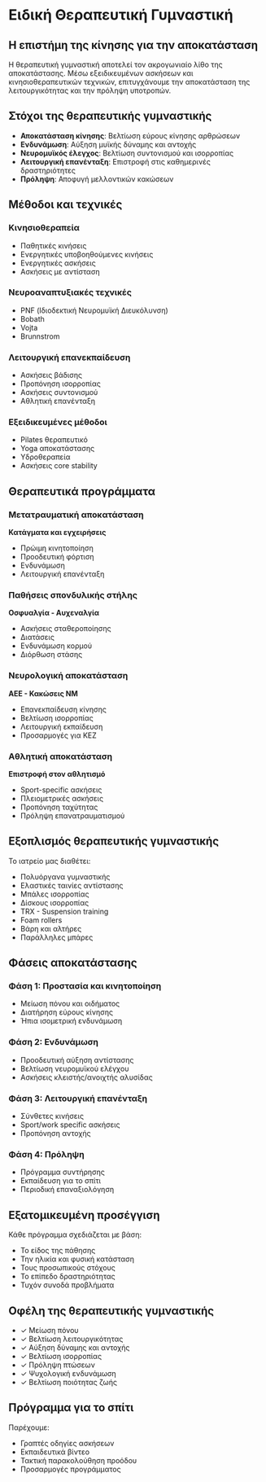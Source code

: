 # Ειδική Θεραπευτική Γυμναστική

## Η επιστήμη της κίνησης για την αποκατάσταση

Η θεραπευτική γυμναστική αποτελεί τον ακρογωνιαίο λίθο της αποκατάστασης. Μέσω εξειδικευμένων ασκήσεων και κινησιοθεραπευτικών τεχνικών, επιτυγχάνουμε την αποκατάσταση της λειτουργικότητας και την πρόληψη υποτροπών.

## Στόχοι της θεραπευτικής γυμναστικής

- **Αποκατάσταση κίνησης**: Βελτίωση εύρους κίνησης αρθρώσεων
- **Ενδυνάμωση**: Αύξηση μυϊκής δύναμης και αντοχής
- **Νευρομυϊκός έλεγχος**: Βελτίωση συντονισμού και ισορροπίας
- **Λειτουργική επανένταξη**: Επιστροφή στις καθημερινές δραστηριότητες
- **Πρόληψη**: Αποφυγή μελλοντικών κακώσεων

## Μέθοδοι και τεχνικές

### Κινησιοθεραπεία
- Παθητικές κινήσεις
- Ενεργητικές υποβοηθούμενες κινήσεις
- Ενεργητικές ασκήσεις
- Ασκήσεις με αντίσταση

### Νευροαναπτυξιακές τεχνικές
- PNF (Ιδιοδεκτική Νευρομυϊκή Διευκόλυνση)
- Bobath
- Vojta
- Brunnstrom

### Λειτουργική επανεκπαίδευση
- Ασκήσεις βάδισης
- Προπόνηση ισορροπίας
- Ασκήσεις συντονισμού
- Αθλητική επανένταξη

### Εξειδικευμένες μέθοδοι
- Pilates θεραπευτικό
- Yoga αποκατάστασης
- Υδροθεραπεία
- Ασκήσεις core stability

## Θεραπευτικά προγράμματα

### Μετατραυματική αποκατάσταση
**Κατάγματα και εγχειρήσεις**
- Πρώιμη κινητοποίηση
- Προοδευτική φόρτιση
- Ενδυνάμωση
- Λειτουργική επανένταξη

### Παθήσεις σπονδυλικής στήλης
**Οσφυαλγία - Αυχεναλγία**
- Ασκήσεις σταθεροποίησης
- Διατάσεις
- Ενδυνάμωση κορμού
- Διόρθωση στάσης

### Νευρολογική αποκατάσταση
**ΑΕΕ - Κακώσεις ΝΜ**
- Επανεκπαίδευση κίνησης
- Βελτίωση ισορροπίας
- Λειτουργική εκπαίδευση
- Προσαρμογές για ΚΕΖ

### Αθλητική αποκατάσταση
**Επιστροφή στον αθλητισμό**
- Sport-specific ασκήσεις
- Πλειομετρικές ασκήσεις
- Προπόνηση ταχύτητας
- Πρόληψη επανατραυματισμού

## Εξοπλισμός θεραπευτικής γυμναστικής

Το ιατρείο μας διαθέτει:
- Πολυόργανα γυμναστικής
- Ελαστικές ταινίες αντίστασης
- Μπάλες ισορροπίας
- Δίσκους ισορροπίας
- TRX - Suspension training
- Foam rollers
- Βάρη και αλτήρες
- Παράλληλες μπάρες

## Φάσεις αποκατάστασης

### Φάση 1: Προστασία και κινητοποίηση
- Μείωση πόνου και οιδήματος
- Διατήρηση εύρους κίνησης
- Ήπια ισομετρική ενδυνάμωση

### Φάση 2: Ενδυνάμωση
- Προοδευτική αύξηση αντίστασης
- Βελτίωση νευρομυϊκού ελέγχου
- Ασκήσεις κλειστής/ανοιχτής αλυσίδας

### Φάση 3: Λειτουργική επανένταξη
- Σύνθετες κινήσεις
- Sport/work specific ασκήσεις
- Προπόνηση αντοχής

### Φάση 4: Πρόληψη
- Πρόγραμμα συντήρησης
- Εκπαίδευση για το σπίτι
- Περιοδική επαναξιολόγηση

## Εξατομικευμένη προσέγγιση

Κάθε πρόγραμμα σχεδιάζεται με βάση:
- Το είδος της πάθησης
- Την ηλικία και φυσική κατάσταση
- Τους προσωπικούς στόχους
- Το επίπεδο δραστηριότητας
- Τυχόν συνοδά προβλήματα

## Οφέλη της θεραπευτικής γυμναστικής

- ✓ Μείωση πόνου
- ✓ Βελτίωση λειτουργικότητας
- ✓ Αύξηση δύναμης και αντοχής
- ✓ Βελτίωση ισορροπίας
- ✓ Πρόληψη πτώσεων
- ✓ Ψυχολογική ενδυνάμωση
- ✓ Βελτίωση ποιότητας ζωής

## Πρόγραμμα για το σπίτι

Παρέχουμε:
- Γραπτές οδηγίες ασκήσεων
- Εκπαιδευτικά βίντεο
- Τακτική παρακολούθηση προόδου
- Προσαρμογές προγράμματος